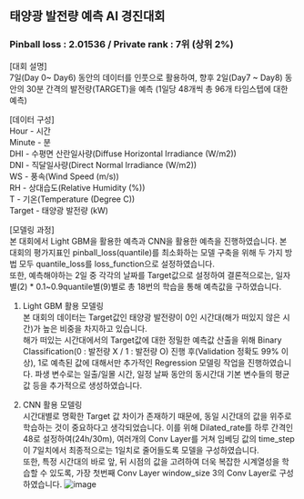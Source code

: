 ## 태양광 발전량 예측 AI 경진대회
### Pinball loss : 2.01536 / Private rank : 7위 (상위 2%)

[대회 설명]   
7일(Day 0~ Day6) 동안의 데이터를 인풋으로 활용하여, 향후 2일(Day7 ~ Day8) 동안의 30분 간격의 발전량(TARGET)을 예측 (1일당 48개씩 총 96개 타임스텝에 대한 예측)

[데이터 구성]   
Hour - 시간   
Minute - 분   
DHI - 수평면 산란일사량(Diffuse Horizontal Irradiance (W/m2))   
DNI - 직달일사량(Direct Normal Irradiance (W/m2))   
WS - 풍속(Wind Speed (m/s))   
RH - 상대습도(Relative Humidity (%))   
T - 기온(Temperature (Degree C))   
Target - 태양광 발전량 (kW)   

[모델링 과정]   
본 대회에서 Light GBM을 활용한 예측과 CNN을 활용한 예측을 진행하였습니다. 본 대회의 평가지표인 pinball_loss(quantile)를 최소화하는 모델 구축을 위해 두 가지 방법 모두 quantile_loss를 loss_function으로 설정하였습니다.    
또한, 예측해야하는 2일 중 각각의 날짜를 Target값으로 설정하여 결론적으로는, 일자별(2) * 0.1~0.9quantile별(9)별로 총 18번의 학습을 통해 예측값을 구하였습니다.   

1) Light GBM 활용 모델링   
본 대회의 데이터는 Target값인 태양광 발전량이 0인 시간대(해가 떠있지 않은 시간)가 높은 비중을 차지하고 있습니다.    
해가 떠있는 시간대에서의 Target값에 대한 정밀한 예측값 산출을 위해 Binary Classification(0 : 발전량 X / 1 : 발전량 O) 진행 후(Validation 정확도 99% 이상), 1로 예측된 값에 대해서만 추가적인 Regression 모델링 작업을 진행하였습니다. 
파생 변수로는 일출/일몰 시간, 일정 날짜 동안의 동시간대 기본 변수들의 평균값 등을 추가적으로 생성하였습니다.    
   
2) CNN 활용 모델링   
시간대별로 명확한 Target 값 차이가 존재하기 때문에, 동일 시간대의 값을 위주로 학습하는 것이 중요하다고 생각되었습니다. 이를 위해 Dilated_rate를 하루 간격인 48로 설정하여(24h/30m), 여러개의 Conv Layer를 거쳐 임베딩 값의 time_step이 7일치에서 최종적으로는 1일치로 줄어들도록 모델을 구성하였습니다.    
또한, 특정 시간대의 바로 앞, 뒤 시점의 값을 고려하여 더욱 복잡한 시계열성을 학습할 수 있도록, 가장 첫번째 Conv Layer window_size 3의 Conv Layer로 구성하였습니다.
![image](https://user-images.githubusercontent.com/53526441/118768637-36568600-b8ba-11eb-8e87-017e0a283f0b.png)
